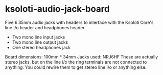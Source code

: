 # ksoloti-audio-jack-board 

Five 6.35mm audio jacks with headers to interface with the Ksoloti Core's line i/o header and headphones header.

- Two mono line input jacks
- Two mono line output jacks
- One stereo headphones jack

Board dimensions: 100mm * 34mm
Jacks used: NRJ6HF
These are actually stereo jacks, but on the line i/o the ring terminals are not connected to anything. You could rewire them to get stereo line i/o or anything else.
